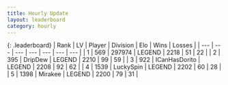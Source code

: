 ```yaml
---
title: Hourly Update
layout: leaderboard
category: hourly
---
```


{: .leaderboard}
| Rank | LV | Player | Division | Elo | Wins | Losses |
| --- | --- | --- | --- | --- | --- | --- |
| <span data-change="0">1</span> | 569 | <span title="ID: 544038">297974</span> | LEGEND | <span data-change="0">2218</span> | <span data-change="0">51</span> | <span data-change="0">22</span> |
| <span data-change="0">2</span> | 395 | <span title="ID: 649454">DripDew</span> | LEGEND | <span data-change="0">2210</span> | <span data-change="0">99</span> | <span data-change="0">59</span> |
| <span data-change="0">3</span> | 922 | <span title="ID: 415713">ICanHasDorito</span> | LEGEND | <span data-change="0">2208</span> | <span data-change="0">92</span> | <span data-change="0">62</span> |
| <span data-change="1">4</span> | 1539 | <span title="ID: 498412">LuckySpin</span> | LEGEND | <span data-change="0">2202</span> | <span data-change="0">60</span> | <span data-change="0">28</span> |
| <span data-change="1">5</span> | 1398 | <span title="ID: 416373">Mirakee</span> | LEGEND | <span data-change="0">2200</span> | <span data-change="0">79</span> | <span data-change="0">31</span> |